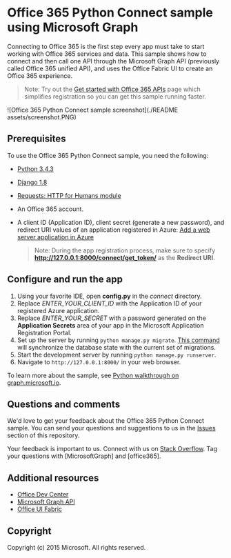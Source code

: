 # Office 365 Python Connect sample using Microsoft Graph

Connecting to Office 365 is the first step every app must take to start working with Office 365 services and data. This sample shows how to connect and then call one API through the Microsoft Graph API (previously called Office 365 unified API), and uses the Office Fabric UI to create an Office 365 experience.

> Note: Try out the [Get started with Office 365 APIs](http://dev.office.com/getting-started/office365apis?platform=option-python#setup) page which simplifies registration so you can get this sample running faster.

![Office 365 Python Connect sample screenshot](./README assets/screenshot.PNG)

## Prerequisites

To use the Office 365 Python Connect sample, you need the following:
* [Python 3.4.3](https://www.python.org/downloads/)
* [Django 1.8](https://docs.djangoproject.com/en/1.8/intro/install/)
* [Requests: HTTP for Humans module](http://docs.python-requests.org/en/latest/)
* An Office 365 account. 
* A client ID (Application ID), client secret (generate a new password), and redirect URI values of an application registered in Azure: [Add a web server application in Azure](https://apps.dev.microsoft.com/#/appList)

     > Note: During the app registration process, make sure to specify **http://127.0.0.1:8000/connect/get_token/** as the **Redirect URI**.

## Configure and run the app

1. Using your favorite IDE, open **config.py** in the *connect* directory.
2. Replace *ENTER_YOUR_CLIENT_ID* with the Application ID of your registered Azure application.
3. Replace *ENTER_YOUR_SECRET* with a password generated on the **Application Secrets** area of your app in the Microsoft Application Registration Portal.
4. Set up the server by running ```python manage.py migrate```. [This command](https://docs.djangoproject.com/en/1.8/ref/django-admin/#django-admin-migrate) will synchronize the database state with the current set of migrations.
5. Start the development server by running ```python manage.py runserver```.
6. Navigate to ```http://127.0.0.1:8000/``` in your web browser.

To learn more about the sample, see [Python walkthrough on graph.microsoft.io](http://graph.microsoft.io/docs/platform/python).  

## Questions and comments

We'd love to get your feedback about the Office 365 Python Connect sample. You can send your questions and suggestions to us in the [Issues](https://github.com/OfficeDev/O365-Python-Microsoft-Graph-Connect/issues) section of this repository.

Your feedback is important to us. Connect with us on [Stack Overflow](http://stackoverflow.com/questions/tagged/office365+or+microsoftgraph). Tag your questions with [MicrosoftGraph] and [office365].
  
## Additional resources

* [Office Dev Center](http://dev.office.com/)
* [Microsoft Graph API](http://graph.microsoft.io)
* [Office UI Fabric](http://dev.office.com/fabric)

## Copyright
Copyright (c) 2015 Microsoft. All rights reserved.
